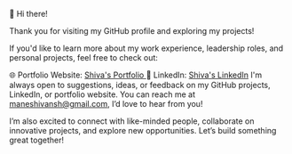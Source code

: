 👋 Hi there!

Thank you for visiting my GitHub profile and exploring my projects!

If you'd like to learn more about my work experience, leadership roles, and personal projects, feel free to check out:

🌐 Portfolio Website: [Shiva's Portfolio ](https://maneshivansh.com)
💼 LinkedIn: [Shiva's LinkedIn](https://linkedin.com/in/shivanshmane1122)
I'm always open to suggestions, ideas, or feedback on my GitHub projects, LinkedIn, or portfolio website. You can reach me at maneshivansh@gmail.com, I’d love to hear from you!

I’m also excited to connect with like-minded people, collaborate on innovative projects, and explore new opportunities. Let’s build something great together!
